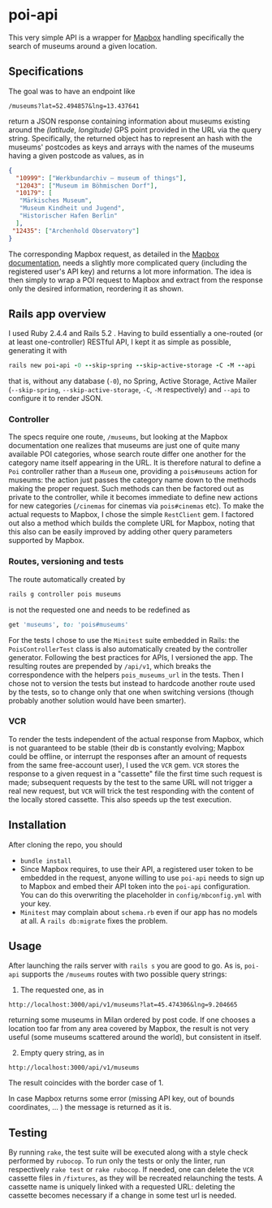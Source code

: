 
# poi-api

This very simple API is a wrapper for [Mapbox](https://www.mapbox.com) handling specifically the search of museums around a given location.

## Specifications
The goal was to have an endpoint like

`/museums?lat=52.494857&lng=13.437641`

return a JSON response containing information about museums existing around the *(latitude, longitude)* GPS point provided in the URL via the query string. Specifically, the returned object has to represent an hash with the museums' postcodes as keys and arrays with the names of the museums having a given postcode as values, as in
```json
{
  "10999": ["Werkbundarchiv – museum of things"],
  "12043": ["Museum im Böhmischen Dorf"],
  "10179": [
   "Märkisches Museum",
   "Museum Kindheit und Jugend",
   "Historischer Hafen Berlin"
  ],
 "12435": ["Archenhold Observatory"]
}
```
The corresponding Mapbox request, as detailed in the [Mapbox documentation](https://www.mapbox.com/api-documentation/#poi-categories), needs a slightly more complicated query (including the registered user's API key) and returns a lot  more information. The idea is then simply to wrap a POI request to Mapbox and extract from the response only the desired information, reordering it as shown.

## Rails app overview
I used Ruby 2.4.4 and Rails 5.2 .
Having to build essentially a one-routed (or at least one-controller) RESTful API, I kept it as simple as possible, generating it with
```ruby
rails new poi-api -0 --skip-spring --skip-active-storage -C -M --api
```
that is, without any database (`-0`), no Spring, Active Storage, Active Mailer (`--skip-spring`, `--skip-active-storage`, `-C`, `-M` respectively) and `--api` to configure it to render JSON.

### Controller
The specs require one route, `/museums`, but looking at the Mapbox documentation one realizes that museums are just one of quite many available POI categories, whose search route differ one another for the category name itself appearing in the URL. It is therefore natural to define a `Poi` controller rather than a `Museum` one, providing a `pois#museums` action for museums: the action just passes the category name down to the methods making the proper request. Such methods can then be factored out as private to the controller, while it becomes immediate to define new actions for new categories (`/cinemas` for cinemas via `pois#cinemas` etc).
To make the actual requests to Mapbox, I chose the simple `RestClient` gem. I factored out also a method which builds the complete URL for Mapbox, noting that this also can be easily improved by adding other query parameters supported by Mapbox.

### Routes, versioning and tests
The route automatically created by
```sh
rails g controller pois museums
```
is not the requested one and needs to be redefined as
```ruby
get 'museums', to: 'pois#museums'
```
For the tests I chose to use the `Minitest` suite embedded in Rails: the `PoisControllerTest` class is also automatically created by the controller generator.
Following the best practices for APIs, I versioned the app. The resulting routes are prepended by `/api/v1`, which breaks the correspondence with the helpers `pois_museums_url` in the tests. Then I chose not to version the tests but instead to hardcode another route used by the tests, so to change only that one when switching versions (though probably another solution would have been smarter).

### VCR
To render the tests independent of the actual response from Mapbox, which is not guaranteed to be stable (their db is constantly evolving; Mapbox could be offline, or interrupt the responses after an amount of requests from the same free-account user), I used the `VCR` gem.
`VCR` stores the response to a given request in a "cassette" file the first time such request is made; subsequent requests by the test to the same URL will not trigger a real new request, but `VCR` will trick the test responding with the content of the locally stored cassette. This also speeds up the test execution.



## Installation
After cloning the repo, you should

 - `bundle install`
 - Since Mapbox requires, to use their API, a registered user token to be embedded in the request, anyone willing to use `poi-api` needs to sign up to Mapbox and embed their API token into the `poi-api` configuration. You can do this overwriting the placeholder in `config/mbconfig.yml` with your key.
 - `Minitest` may complain about `schema.rb` even if our app has no models at all. A `rails db:migrate` fixes the problem.

## Usage
After launching the rails server with `rails s` you are good to go.
As is, `poi-api` supports the `/museums` routes with two possible query strings:
 1. The requested one, as in
 ```url
 http://localhost:3000/api/v1/museums?lat=45.474306&lng=9.204665
 ```
 returning some museums in Milan ordered by post code. If one chooses a location too far from any area covered by Mapbox, the result is not very useful (some museums scattered around the world), but consistent in itself.

 2. Empty query string, as in
 ```url
 http://localhost:3000/api/v1/museums
 ```
 The result coincides with the border case of 1.

In case Mapbox returns some error (missing API key, out of bounds coordinates, ... ) the message is returned as it is.

## Testing
By running `rake`, the test suite will be executed along with a style check performed by `rubocop`.
To run only the tests or only the linter, run respectively `rake test` or `rake rubocop`.
If needed, one can delete the `VCR` cassette files in `/fixtures`, as they will be recreated relaunching the tests. A cassette name is uniquely linked with a requested URL: deleting the cassette becomes necessary if a change in some test url is needed.
